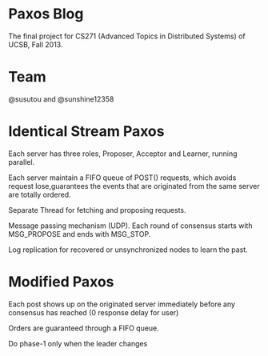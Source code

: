 Paxos Blog
==========

The final project for CS271 (Advanced Topics in Distributed Systems) of UCSB,
Fall 2013.


Team
====
@susutou and @sunshine12358


Identical Stream Paxos
======================

Each server has three roles, Proposer, Acceptor and Learner, running parallel.

Each server maintain a FIFO queue of POST() requests, which avoids request lose,guarantees the events that are originated from the same server are totally ordered.

Separate Thread for fetching and proposing requests.

Message passing mechanism (UDP). Each round of consensus starts with MSG_PROPOSE and ends with MSG_STOP.

Log replication for recovered or unsynchronized nodes to learn the past.


Modified Paxos
==============

Each post shows up on the originated server immediately before any consensus has reached (0 response delay for user)

Orders are guaranteed through a FIFO queue.

Do phase-1 only when the leader changes